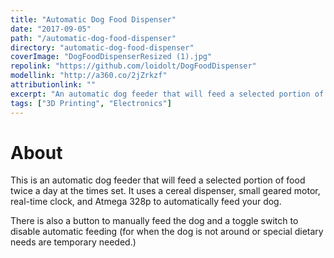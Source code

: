 ```yaml
---
title: "Automatic Dog Food Dispenser"
date: "2017-09-05"
path: "/automatic-dog-food-dispenser"
directory: "automatic-dog-food-dispenser"
coverImage: "DogFoodDispenserResized (1).jpg"
repolink: "https://github.com/loidolt/DogFoodDispenser"
modellink: "http://a360.co/2jZrkzf"
attributionlink: ""
excerpt: "An automatic dog feeder that will feed a selected portion of food twice a day at the times set."
tags: ["3D Printing", "Electronics"]
---
```


# About

This is an automatic dog feeder that will feed a selected portion of food twice a day at the times set. It uses a cereal dispenser, small geared motor, real-time clock, and Atmega 328p to automatically feed your dog.

There is also a button to manually feed the dog and a toggle switch to disable automatic feeding (for when the dog is not around or special dietary needs are temporary needed.)
